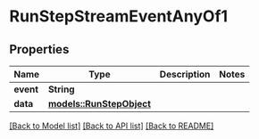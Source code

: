 # RunStepStreamEventAnyOf1

## Properties

Name | Type | Description | Notes
------------ | ------------- | ------------- | -------------
**event** | **String** |  | 
**data** | [**models::RunStepObject**](RunStepObject.md) |  | 

[[Back to Model list]](../README.md#documentation-for-models) [[Back to API list]](../README.md#documentation-for-api-endpoints) [[Back to README]](../README.md)


